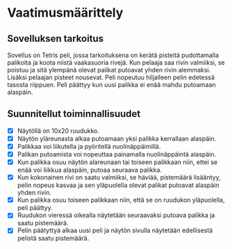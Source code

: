 # Vaatimusmäärittely

## Sovelluksen tarkoitus
Sovellus on Tetris peli, jossa tarkoituksena on kerätä pisteitä pudottamalla palikoita ja koota niistä vaakasuoria rivejä.
Kun pelaaja saa rivin valmiiksi, se poistuu ja sitä ylempänä olevat palikat putoavat yhden rivin alemmaksi.
Lisäksi pelaajan pisteet nousevat.
Peli nopeutuu hiljalleen pelin edetessä tasosta riippuen.
Peli päättyy kun uusi palikka ei enää mahdu putoamaan alaspäin.

## Suunnitellut toiminnallisuudet

- [x] Näytöllä on 10x20 ruudukko.
- [x] Näytön yläreunasta alkaa putoamaan yksi palikka kerrallaan alaspäin.
- [x] Palikkaa voi liikutella ja pyöritellä nuolinäppäimillä.
- [x] Palikan putoamista voi nopeuttaa painamalla nuolinäppäintä alaspäin.
- [x] Kun palikka osuu näytön alareunaan tai toiseen palikkaan niin, ettei se enää voi liikkua alaspäin, putoaa seuraava palikka.
- [x] Kun kokonainen rivi on saatu valmiiksi, se häviää, pistemäärä lisääntyy, pelin nopeus kasvaa ja sen yläpuolella olevat palikat putoavat alaspäin yhden rivin.
- [x] Kun palikka osuu toiseen palikkaan niin, että se on ruudukon yläpuolella, peli päättyy.
- [x] Ruudukon vieressä oikealla näytetään seuraavaksi putoava palikka ja saatu pistemäärä.
- [x] Pelin päätyttyä alkaa uusi peli ja näytön sivulla näytetään edellisestä pelistä saatu pistemäärä.